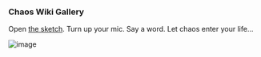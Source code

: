 ### Chaos Wiki Gallery
Open [the sketch](https://editor.p5js.org/ribenamaplesyrup/sketches/XnDq42RFB). Turn up your mic. Say a word. Let chaos enter your life...  ![image](https://user-images.githubusercontent.com/23040351/191853254-d9847124-6b39-4d39-99ae-a27ef85e7b03.png)
